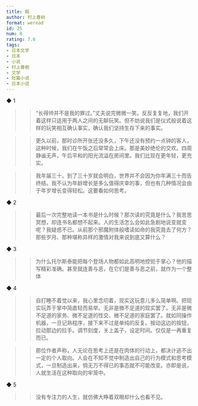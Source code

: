 ```yaml
---
title: 眠
author: 村上春树
format: weread
id: 25
num: 8
rating: 7.6
tags: 
- 日本文学
- 日本
- 小说
- 村上春樹
- 文学
- 短篇小说
- 日本小说
---
```


◆ 1

>> “长得帅并不是我的罪过。”丈夫说完微微一笑。反反复复地，我们开着这样只适用于两人之间的无聊玩笑。但不妨说我们是仪式般说着这样的玩笑相互确认事实，确认我们坚持生存下来的事实。

>> 更久以前，那时诊所开张还没多久，下午还没有预约一点钟的客人，这种时候，我们在午饭之后常常会上床。那是美妙绝伦的交欢。四周静谧无声，午后平和的阳光流溢在房间里。我们比现在更年轻，更充实。

>> 我年届三十。到了三十岁就会明白，世界并不会因为你年满三十而告终结。我不认为年龄增长是多么值得庆幸的事，但也有几种情况会由于年岁增长变得轻松。这要看如何思考。


◆ 2

>> 最后一次完整地读一本书是什么时候？那次读的究竟是什么？我苦思冥想，却连书名都想不起来。人的生活怎么会如此急剧地说变就变呢？我疑惑不已。从前那个邪魔附体般嗜读如命的我究竟去了何方？那些岁月、那种堪称异样的激情对我来说到底又算什么？


◆ 3

>> 为什么托尔斯泰能把每个登场人物都如此高明地控扼于掌心？他的描写精彩准确。甚至就连善与恶，在它们是善与恶之前，就作为一个整体


◆ 4

>> 自打睡不着觉以来，我心里念叨着，现实这玩意儿多么简单啊。把现实玩弄于掌中简直轻而易举。无非是微不足道的现实罢了。无非是微不足道的家务、微不足道的性交、微不足道的家庭罢了。就如同操作机器，一旦记熟程序，接下来不过是单纯的反复。按动这边的按钮，拉动那边的拉手。调节刻度，关上盖子，设定时间。仅仅是一再重复而已。

>> 那位作者声称，人无论在思考上还是在肉体的行动上，都决计逃不出一定的个人取向。人会在不知不觉中制造出自己的行为模式和思考模式，一旦制造出来，倘无万不得已的事态就不可能改变。亦即是说，人就生活在这种取向的牢笼中。


◆ 5

>> 没有专注力的人生，就仿佛大睁着双眼却什么也看不见。

